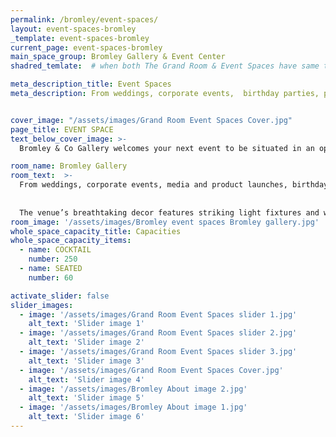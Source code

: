 ```yaml
---
permalink: /bromley/event-spaces/
layout: event-spaces-bromley
_template: event-spaces-bromley
current_page: event-spaces-bromley
main_space_group: Bromley Gallery & Event Center
shadred_temlate:  # when both The Grand Room & Event Spaces have same template

meta_description_title: Event Spaces
meta_description: From weddings, corporate events,  birthday parties, private dinners and anything in between, ourimaginative and versatile spaces can be transformed for any occasion.


cover_image: "/assets/images/Grand Room Event Spaces Cover.jpg"
page_title: EVENT SPACE
text_below_cover_image: >-
  Bromley & Co Gallery welcomes your next event to be situated in an operating art gallery. The gallery’s high ceilings command a feeling of spaciousness while its walls are adorned with the unmistakable works of David Bromley. Striking handmade chandeliers and mood-enhancing lighting illuminate the gallery, offering the perfect setting for more intimate celebrations and those seeking a truly extraordinary space.

room_name: Bromley Gallery
room_text:  >-
  From weddings, corporate events, media and product launches, birthday parties, private dinners and anything in between, our imaginative and versatile spaces can be transformed to offer a spectacular setting for any occasion. 
  
  
  The venue’s breathtaking decor features striking light fixtures and walls adorned with original art by David Bromley. Host your event in this ever-evolving space!
room_image: '/assets/images/Bromley event spaces Bromley gallery.jpg'
whole_space_capacity_title: Capacities
whole_space_capacity_items: 
  - name: COCKTAIL
    number: 250
  - name: SEATED
    number: 60

activate_slider: false
slider_images: 
  - image: '/assets/images/Grand Room Event Spaces slider 1.jpg' 
    alt_text: 'Slider image 1'
  - image: '/assets/images/Grand Room Event Spaces slider 2.jpg' 
    alt_text: 'Slider image 2'
  - image: '/assets/images/Grand Room Event Spaces slider 3.jpg' 
    alt_text: 'Slider image 3'
  - image: '/assets/images/Grand Room Event Spaces Cover.jpg' 
    alt_text: 'Slider image 4'
  - image: '/assets/images/Bromley About image 2.jpg' 
    alt_text: 'Slider image 5'
  - image: '/assets/images/Bromley About image 1.jpg' 
    alt_text: 'Slider image 6'
---
```



